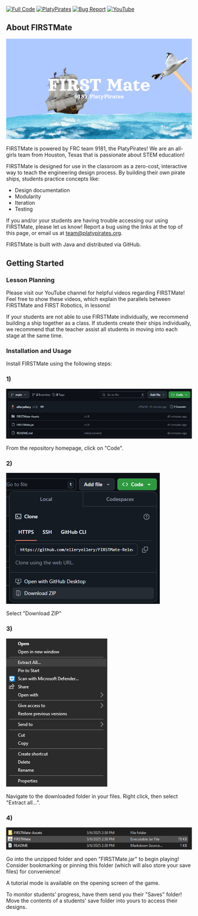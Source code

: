 <!-- Shields -->
[![Full Code][code-shield]][code-url]
[![PlatyPirates][team-shield]][team-url]
[![Bug Report][bug-shield]][bug-url]
[![YouTube][youtube-shield]][youtube-url]

## About FIRSTMate

[![Product Name Screen Shot][screenshot]][code-url]

FIRSTMate is powered by FRC team 9181, the PlatyPirates! We are an all-girls team from Houston, Texas that is passionate about STEM education!

FIRSTMate is designed for use in the classroom as a zero-cost, interactive way to teach the engineering design process. By building their own pirate ships, students practice concepts like:
* Design documentation
* Modularity
* Iteration
* Testing

If you and/or your students are having trouble accessing our using FIRSTMate, please let us know! Report a bug using the links at the top of this page, or email us at team@platypirates.org.

FIRSTMate is built with Java and distributed via GitHub. 

## Getting Started
### Lesson Planning
Please visit our YouTube channel for helpful videos regarding FIRSTMate! Feel free to show these videos, which explain the parallels between FIRSTMate and FIRST Robotics, in lessons!

If your students are not able to use FIRSTMate individually, we recommend building a ship together as a class. If students create their ships individually, we recommend that the teacher assist all students in moving into each stage at the same time.
### Installation and Usage
Install FIRSTMate using the following steps:

### 1) 
![Step 1][installation-1]

From the repository homepage, click on "Code".

### 2)
![Step 2][installation-2]

Select "Download ZIP"

### 3)
![Step 3][installation-3]

Navigate to the downloaded folder in your files. Right click, then select "Extract all...".

### 4)
![Step 4][installation-4]

Go into the unzipped folder and open "FIRSTMate.jar" to begin playing! Consider bookmarking or pinning this folder (which will also store your save files) for convenience!

A tutorial mode is available on the opening screen of the game.

To monitor students' progress, have them send you their "Saves" folder! Move the contents of a students' save folder into yours to access their designs.

<!-- Links and Images -->
[code-url]: https://github.com/elleryellery/FIRSTMate
[code-shield]: https://img.shields.io/badge/View_Full_Code-→-maroon?style=for-the-badge
[team-url]: platypirates.org
[team-shield]: https://img.shields.io/badge/About_9181_PlatyPirates-→-maroon?style=for-the-badge
[bug-url]: https://github.com/elleryellery/FIRSTMate/issues/new
[bug-shield]: https://img.shields.io/badge/Report_A_Bug-→-maroon?style=for-the-badge
[youtube-url]: https://www.youtube.com/@PlatyPirates
[youtube-shield]: https://img.shields.io/badge/Visit_Our_YouTube_Channel-→-maroon?style=for-the-badge
[screenshot]: FIRSTMate-Assets/FIRSTMate-Logo.png
[installation-1]: FIRSTMate-Assets/installation-1.png
[installation-2]: FIRSTMate-Assets/installation-2.png
[installation-3]: FIRSTMate-Assets/installation-3.png
[installation-4]: FIRSTMate-Assets/installation-4.png

